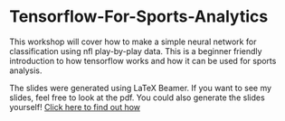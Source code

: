 # Tensorflow-For-Sports-Analytics 
This workshop will cover how to make a simple neural network for classification using nfl play-by-play data. This is a beginner friendly introduction to how tensorflow works and how it can be used for sports analysis.

The slides were generated using LaTeX Beamer. If you want to see my slides, feel free to look at the pdf. You could also generate the slides yourself! [Click here to find out how](https://uwaterloo.ca/information-systems-technology/services/electronic-thesis-preparation-and-submission-support/e-thesis-guide/creating-pdf-version-your-thesis/creating-pdf-files-using-latex)
